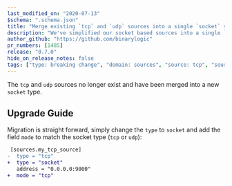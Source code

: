 ```yaml
---
last_modified_on: "2020-07-13"
$schema: ".schema.json"
title: "Merge existing `tcp` and `udp` sources into a single `socket` source"
description: "We've simplified our socket based sources into a single `socket` source"
author_github: "https://github.com/binarylogic"
pr_numbers: [1485]
release: "0.7.0"
hide_on_release_notes: false
tags: ["type: breaking change", "domain: sources", "source: tcp", "source: udp"]
---
```


The `tcp` and `udp` sources no longer exist and have been merged into a new
`socket` type.

## Upgrade Guide

Migration is straight forward, simply change the `type` to `socket` and add the
field `mode` to match the socket type (`tcp` or `udp`):

```diff title="vector.toml"
 [sources.my_tcp_source]
-  type = "tcp"
+  type = "socket"
   address = "0.0.0.0:9000"
+  mode = "tcp"
```


